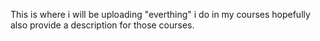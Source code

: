 This is where i will be uploading "everthing" i do in my courses hopefully also provide a description for those courses.
